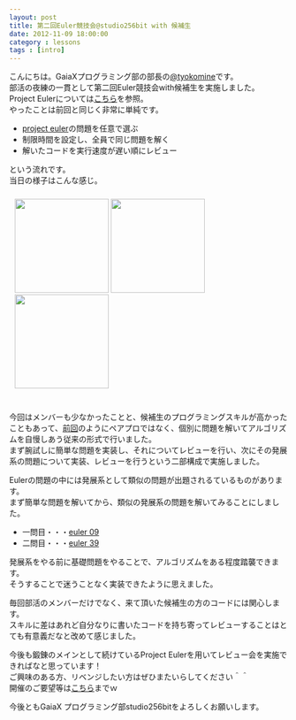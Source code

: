 ```yaml
---
layout: post
title: 第二回Euler競技会@studio256bit with 候補生
date: 2012-11-09 18:00:00
category : lessons
tags : [intro]
---
```


こんにちは。GaiaXプログラミング部の部長の[@tyokomine](https://github.com/tyokomine)です。<br>
部活の夜練の一貫として第二回Euler競技会with候補生を実施しました。<br>
Project Eulerについては[こちら](http://gx-hackers.github.com/studio-256bit/euler.html)を参照。<br>
やったことは前回と同じく非常に単純です。

 * [project euler](http://projecteuler.net/)の問題を任意で選ぶ<br>
 * 制限時間を設定し、全員で同じ問題を解く<br>
 * 解いたコードを実行速度が遅い順にレビュー<br>

という流れです。<br>
当日の様子はこんな感じ。

<div style="padding:10px">
 <a href='https://www.facebook.com/media/set/?set=oa.376604675759880' target="_blank"><img src='https://fbcdn-sphotos-a-a.akamaihd.net/hphotos-ak-ash3/643871_410422899022770_530979219_n.jpg' width="170px"></a>
  <a href='https://www.facebook.com/media/set/?set=oa.376604675759880' target="_blank"><img src="https://fbcdn-sphotos-g-a.akamaihd.net/hphotos-ak-prn1/553858_410423039022756_1936663856_n.jpg" width="170px"></a>
  <a href='https://www.facebook.com/media/set/?set=oa.376604675759880' target="_blank"><img src="https://fbcdn-sphotos-b-a.akamaihd.net/hphotos-ak-ash3/532202_410423242356069_436849810_n.jpg" width="170px"></a>
</div>
<br>

今回はメンバーも少なかったことと、候補生のプログラミングスキルが高かったこともあって、[前回](http://gx-hackers.github.com/studio-256bit/lessons/2012/10/19/eulerreview/)のようにペアプロではなく、個別に問題を解いてアルゴリズムを自慢しあう従来の形式で行いました。<br>
まず腕試しに簡単な問題を実装し、それについてレビューを行い、次にその発展系の問題について実装、レビューを行うという二部構成で実施しました。<br>

Eulerの問題の中には発展系として類似の問題が出題されるているものがあります。<br>
まず簡単な問題を解いてから、類似の発展系の問題を解いてみることにしました。<br>

 * 一問目・・・[euler 09](http://odz.sakura.ne.jp/projecteuler/index.php?cmd=read&page=Problem%209)<br>
 * 二問目・・・[euler 39](http://odz.sakura.ne.jp/projecteuler/index.php?cmd=read&page=Problem%2039)

発展系をやる前に基礎問題をやることで、アルゴリズムをある程度踏襲できます。<br>
そうすることで迷うことなく実装できたように思えました。<br>

毎回部活のメンバーだけでなく、来て頂いた候補生の方のコードには関心します。<br>
スキルに差はあれど自分なりに書いたコードを持ち寄ってレビューすることはとても有意義だなと改めて感じました。<br>

今後も鍛錬のメインとして続けているProject Eulerを用いてレビュー会を実施できればなと思っています！<br>
ご興味のある方、リベンジしたい方はぜひまたいらしてください＾＾<br>
開催のご要望等は[こちら](https://www.facebook.com/groups/358135364273478/)までｗ<br>

今後ともGaiaX プログラミング部studio256bitをよろしくお願いします。
